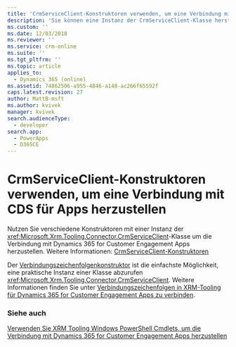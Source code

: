```yaml
---
title: 'CrmServiceClient-Konstruktoren verwenden, um eine Verbindung mit CDS für Apps herzustellen (Common Data Service für Apps) | Microsoft Docs'
description: 'Sie können eine Instanz der CrmServiceClient-Klasse herstellen und nutzen dann einen der Konstruktoren, um eine Verbindung zu Common Data Service für Apps herzustellen.'
ms.custom: ''
ms.date: 12/03/2018
ms.reviewer: ''
ms.service: crm-online
ms.suite: ''
ms.tgt_pltfrm: ''
ms.topic: article
applies_to:
  - Dynamics 365 (online)
ms.assetid: 74862506-a955-4846-a148-ac266f65592f
caps.latest.revision: 27
author: MattB-msft
ms.author: kvivek
manager: kvivek
search.audienceType:
  - developer
search.app:
  - PowerApps
  - D365CE
---
```

# <a name="use-crmserviceclient-constructors-to-connect-to-cds-for-apps"></a>CrmServiceClient-Konstruktoren verwenden, um eine Verbindung mit CDS für Apps herzustellen

Nutzen Sie verschiedene Konstruktoren mit einer Instanz der <xref:Microsoft.Xrm.Tooling.Connector.CrmServiceClient>-Klasse um die Verbindung mit Dynamics 365 for Customer Engagement Apps herzustellen. Weitere Informationen: [CrmServiceClient-Konstruktoren](https://docs.microsoft.com/en-us/dotnet/api/microsoft.xrm.tooling.connector.crmserviceclient.-ctor)

Der [ Verbindungszeichenfolgenkonstruktor](https://docs.microsoft.com/en-us/dotnet/api/microsoft.xrm.tooling.connector.crmserviceclient.-ctor?view=dynamics-xrmtooling-ce-9#Microsoft_Xrm_Tooling_Connector_CrmServiceClient__ctor_System_String_) ist die einfachste Möglichkeit, eine praktische Instanz einer Klasse abzurufen <xref:Microsoft.Xrm.Tooling.Connector.CrmServiceClient>. Weitere Informationen finden Sie unter [Verbindungszeichenfolgen in XRM-Tooling für Dynamics 365 for Customer Engagement Apps zu verbinden](use-connection-strings-xrm-tooling-connect.md).

### <a name="see-also"></a>Siehe auch

[Verwenden Sie XRM Tooling Windows PowerShell Cmdlets, um die Verbindung mit Dynamics 365 for Customer Engagement Apps herzustellen](use-powershell-cmdlets-xrm-tooling-connect.md) 


